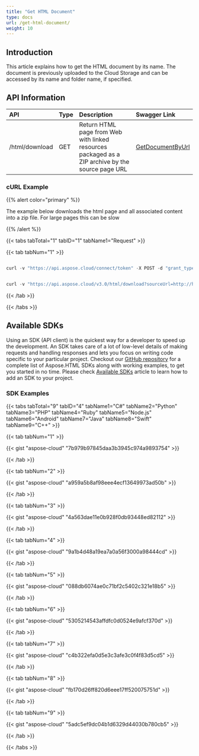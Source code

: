 ```yaml
---
title: "Get HTML Document"
type: docs
url: /get-html-document/
weight: 10
---
```


## **Introduction**
This article explains how to get the HTML document by its name. The document is previously uploaded to the Cloud Storage and can be accessed by its name and folder name, if specified.
## **API Information**

|**API**|**Type**|**Description**|**Swagger Link**|
| :- | :- | :- | :- |
|/html/download|GET|Return HTML page from Web with linked resources packaged as a ZIP archive by the source page URL|[GetDocumentByUrl](https://apireference.aspose.cloud/html/#!/Document/GetDocumentByUrl)|
### **cURL Example**
{{% alert color="primary" %}} 

The example below downloads the html page and all associated content into a zip file. For large pages this can be slow

{{% /alert %}} 

{{< tabs tabTotal="1" tabID="1" tabName1="Request" >}}

{{< tab tabNum="1" >}}

```java

curl -v "https://api.aspose.cloud/connect/token" -X POST -d "grant_type=client_credentials&client_id=XXXXX&client_secret=XXXXX" -H "Content-Type: application/x-www-form-urlencoded" -H "Accept: application/json"

```

```java

curl -v "https://api.aspose.cloud/v3.0/html/download?sourceUrl=http://help.websiteos.com/websiteos/example_of_a_simple_html_page.htm" -X GET -H "Content-Type:application/json" -H "Accept:multipart/form-data"

```

{{< /tab >}}

{{< /tabs >}}
## **Available SDKs**
Using an SDK (API client) is the quickest way for a developer to speed up the development. An SDK takes care of a lot of low-level details of making requests and handling responses and lets you focus on writing code specific to your particular project. Checkout our [GitHub repository](https://github.com/aspose-html-cloud) for a complete list of Aspose.HTML SDKs along with working examples, to get you started in no time. Please check [Available SDKs](/html/available-sdks/) article to learn how to add an SDK to your project.
### **SDK Examples**
{{< tabs tabTotal="9" tabID="4" tabName1="C#" tabName2="Python" tabName3="PHP" tabName4="Ruby" tabName5="Node.js" tabName6="Android" tabName7="Java" tabName8="Swift" tabName9="C++" >}}

{{< tab tabNum="1" >}}

{{< gist "aspose-cloud" "7b979b97845daa3b3945c974a9893754" >}}

{{< /tab >}}

{{< tab tabNum="2" >}}

{{< gist "aspose-cloud" "a959a5b8af98eee4ecf13649973ad50b" >}}

{{< /tab >}}

{{< tab tabNum="3" >}}

{{< gist "aspose-cloud" "4a563dae11e0b928f0db93448ed82112" >}}

{{< /tab >}}

{{< tab tabNum="4" >}}

{{< gist "aspose-cloud" "9a1b4d48a19ea7a0a56f3000a98444cd" >}}

{{< /tab >}}

{{< tab tabNum="5" >}}

{{< gist "aspose-cloud" "088db6074ae0c71bf2c5402c321e18b5" >}}

{{< /tab >}}

{{< tab tabNum="6" >}}

{{< gist "aspose-cloud" "5305214543affdfc0d0524e9afcf370d" >}}

{{< /tab >}}

{{< tab tabNum="7" >}}

{{< gist "aspose-cloud" "c4b322efa0d5e3c3afe3c0f4f83d5cd5" >}}

{{< /tab >}}

{{< tab tabNum="8" >}}

{{< gist "aspose-cloud" "fb170d26ff820d6eee17ff520075751d" >}}

{{< /tab >}}

{{< tab tabNum="9" >}}

{{< gist "aspose-cloud" "5adc5ef9dc04b1d6329d44030b780cb5" >}}

{{< /tab >}}

{{< /tabs >}}




